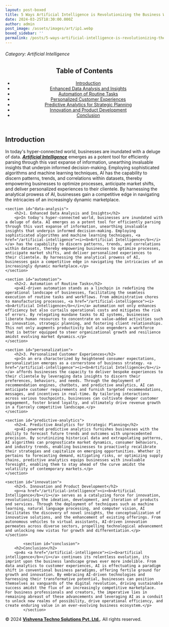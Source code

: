 ```yaml
---
layout: post-boxed
title: 5 Ways Artificial Intelligence is Revolutionizing the Business World
date: 2024-03-25T18:30:00.000Z
author: admin
post_image: /assets/images/art/ip1.webp
boxed_sidebar: ''
permalink: /posts/5-ways-artificial-intelligence-is-revolutionizing-the-business-world
---
```


###### Category: Artificial Intelligence

<html lang="en">
<head>
    <meta charset="UTF-8">
    <meta name="viewport" content="width=device-width, initial-scale=1.0">
    <title><h1>5 Ways Artificial Intelligence is Revolutionizing the Business World</h1></title>
    <meta name="description" content="Discover how artificial intelligence (AI) is transforming the business world through enhanced data analysis, automation, personalized customer experiences, predictive analytics, and innovation.">
</head>
<body>
    <header>
        <nav>
        <h2>Table of Contents</h2>
            <ul>
				<li><a href="#introduction">Introduction</a></li>
                <li><a href="#data-analysis">Enhanced Data Analysis and Insights</a></li>
                <li><a href="#automation">Automation of Routine Tasks</a></li>
                <li><a href="#personalization">Personalized Customer Experiences</a></li>
                <li><a href="#predictive-analytics">Predictive Analytics for Strategic Planning</a></li>
                <li><a href="#innovation">Innovation and Product Development</a></li>
				<li><a href="#conclusion">Conclusion</a></li>
            </ul>
        </nav>
    </header>
<article>
	<section id="introduction">
        <h2>Introduction</h2>
        <p>In today's hyper-connected world, businesses are inundated with a deluge of data. <a href="/artificial-intelligence"><i><b>Artificial Intelligence</b></i></a> emerges as a potent tool for efficiently parsing through this vast expanse of information, unearthing invaluable insights that underpin informed decision-making. Employing sophisticated algorithms and machine learning techniques, AI has the capability to discern patterns, trends, and correlations within datasets, thereby empowering businesses to optimize processes, anticipate market shifts, and deliver personalized experiences to their clientele. By harnessing the analytical prowess of AI, businesses gain a competitive edge in navigating the intricacies of an increasingly dynamic marketplace.</p>
    </section>

```
<section id="data-analysis">
    <h2>1. Enhanced Data Analysis and Insights</h2>
    <p>In today's hyper-connected world, businesses are inundated with a deluge of data. AI emerges as a potent tool for efficiently parsing through this vast expanse of information, unearthing invaluable insights that underpin informed decision-making. Employing sophisticated algorithms and machine learning techniques, <a href="/artificial-intelligence"><i><b>Artificial Intelligence</b></i></a> has the capability to discern patterns, trends, and correlations within datasets, thereby empowering businesses to optimize processes, anticipate market shifts, and deliver personalized experiences to their clientele. By harnessing the analytical prowess of AI, businesses gain a competitive edge in navigating the intricacies of an increasingly dynamic marketplace.</p>
</section>

<section id="automation">
    <h2>2. Automation of Routine Tasks</h2>
    <p>AI-driven automation stands as a linchpin in redefining the operational landscape of businesses, facilitating the seamless execution of routine tasks and workflows. From administrative chores to manufacturing processes, <a href="/artificial-intelligence"><i><b>Artificial Intelligence</b></i></a> automation not only enhances efficiency but also curtails operational costs and mitigates the risk of errors. By relegating mundane tasks to AI systems, businesses liberate human resources to concentrate on value-added activities such as innovation, strategic planning, and fostering client relationships. This not only augments productivity but also engenders a workforce that is better equipped to steer organizational growth and resilience amidst evolving market dynamics.</p>
</section>

<section id="personalization">
    <h2>3. Personalized Customer Experiences</h2>
    <p>In an era characterized by heightened consumer expectations, personalization emerges as a cornerstone of business strategy. <a href="/artificial-intelligence"><i><b>Artificial Intelligence</b></i></a> affords businesses the capacity to deliver bespoke experiences to their clientele by leveraging data insights to discern their preferences, behaviors, and needs. Through the deployment of recommendation engines, chatbots, and predictive analytics, AI can anticipate customer requirements and furnish targeted recommendations, messages, and incentives in real-time. By tailoring interactions across various touchpoints, businesses can cultivate deeper customer engagement, foster brand loyalty, and ultimately drive revenue growth in a fiercely competitive landscape.</p>
</section>

<section id="predictive-analytics">
    <h2>4. Predictive Analytics for Strategic Planning</h2>
    <p>AI-powered predictive analytics furnishes businesses with the ability to forecast future trends and outcomes with unprecedented precision. By scrutinizing historical data and extrapolating patterns, AI algorithms can prognosticate market dynamics, consumer behaviors, and industry trends, enabling businesses to proactively recalibrate their strategies and capitalize on emerging opportunities. Whether it pertains to forecasting demand, mitigating risks, or optimizing supply chains, predictive analytics equips businesses with invaluable foresight, enabling them to stay ahead of the curve amidst the volatility of contemporary markets.</p>
</section>

<section id="innovation">
    <h2>5. Innovation and Product Development</h2>
    <p><a href="/artificial-intelligence"><i><b>Artificial Intelligence</b></i></a> serves as a catalyzing force for innovation, revolutionizing the ideation, development, and iteration of products and services. Through the deployment of techniques such as machine learning, natural language processing, and computer vision, AI facilitates the discovery of novel insights, the conceptualization of innovative solutions, and the enhancement of existing offerings. From autonomous vehicles to virtual assistants, AI-driven innovation permeates across diverse sectors, propelling technological advancement and unlocking new vistas for growth and differentiation.</p>
</section>

		<section id="conclusion">
	<h2>Conclusion</h2>
	<p>As <a href="/artificial-intelligence"><i><b>artificial intelligence</b></i></a> continues its relentless evolution, its imprint upon the business landscape grows ever more indelible. From data analytics to customer experiences, AI is effectuating a paradigm shift in conventional business paradigms, offering fertile ground for growth and innovation. By embracing AI-driven technologies and harnessing their transformative potential, businesses can position themselves as vanguards of the digital revolution, driving sustainable success amidst the flux of an increasingly competitive marketplace. For business professionals and creators, the imperative lies in remaining abreast of these advancements and leveraging AI as a conduit to unlock new realms of possibility, drive operational efficiency, and create enduring value in an ever-evolving business ecosystem.</p>
		</section>
```

</article>

<footer>
    <p>&copy; 2024 <a href="https://vishvena.com"><b>Vishvena Techno Solutions Pvt. Ltd.</b></a>. All rights reserved.</p>
</footer>
</body>
</html>
